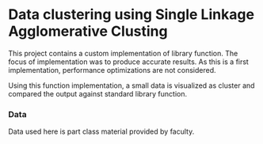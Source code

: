# Data clustering using Single Linkage Agglomerative Clusting

This project contains a custom implementation of library function. The focus of implementation was to produce accurate results. As this is a first implementation, performance optimizations are not considered. 

Using this function implementation, a small data is visualized as cluster and compared the output against standard library function. 

### Data

Data used here is part class material provided by faculty.
